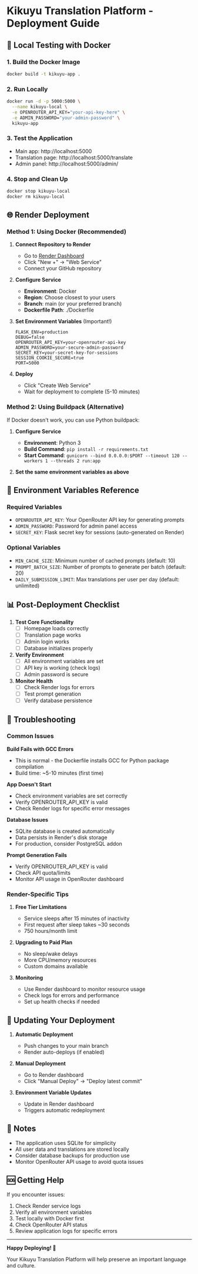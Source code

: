 # Kikuyu Translation Platform - Deployment Guide

## 🚀 Local Testing with Docker

### 1. Build the Docker Image
```bash
docker build -t kikuyu-app .
```

### 2. Run Locally
```bash
docker run -d -p 5000:5000 \
  --name kikuyu-local \
  -e OPENROUTER_API_KEY="your-api-key-here" \
  -e ADMIN_PASSWORD="your-admin-password" \
  kikuyu-app
```

### 3. Test the Application
- Main app: http://localhost:5000
- Translation page: http://localhost:5000/translate
- Admin panel: http://localhost:5000/admin/

### 4. Stop and Clean Up
```bash
docker stop kikuyu-local
docker rm kikuyu-local
```

## 🌐 Render Deployment

### Method 1: Using Docker (Recommended)

1. **Connect Repository to Render**
   - Go to [Render Dashboard](https://dashboard.render.com)
   - Click "New +" → "Web Service"
   - Connect your GitHub repository

2. **Configure Service**
   - **Environment**: Docker
   - **Region**: Choose closest to your users
   - **Branch**: main (or your preferred branch)
   - **Dockerfile Path**: ./Dockerfile

3. **Set Environment Variables** (Important!)
   ```
   FLASK_ENV=production
   DEBUG=false
   OPENROUTER_API_KEY=your-openrouter-api-key
   ADMIN_PASSWORD=your-secure-admin-password
   SECRET_KEY=your-secret-key-for-sessions
   SESSION_COOKIE_SECURE=true
   PORT=5000
   ```

4. **Deploy**
   - Click "Create Web Service"
   - Wait for deployment to complete (5-10 minutes)

### Method 2: Using Buildpack (Alternative)

If Docker doesn't work, you can use Python buildpack:

1. **Configure Service**
   - **Environment**: Python 3
   - **Build Command**: `pip install -r requirements.txt`
   - **Start Command**: `gunicorn --bind 0.0.0.0:$PORT --timeout 120 --workers 1 --threads 2 run:app`

2. **Set the same environment variables as above**

## 🔧 Environment Variables Reference

### Required Variables
- `OPENROUTER_API_KEY`: Your OpenRouter API key for generating prompts
- `ADMIN_PASSWORD`: Password for admin panel access
- `SECRET_KEY`: Flask secret key for sessions (auto-generated on Render)

### Optional Variables
- `MIN_CACHE_SIZE`: Minimum number of cached prompts (default: 10)
- `PROMPT_BATCH_SIZE`: Number of prompts to generate per batch (default: 20)
- `DAILY_SUBMISSION_LIMIT`: Max translations per user per day (default: unlimited)

## 📊 Post-Deployment Checklist

1. **Test Core Functionality**
   - [ ] Homepage loads correctly
   - [ ] Translation page works
   - [ ] Admin login works
   - [ ] Database initializes properly

2. **Verify Environment**
   - [ ] All environment variables are set
   - [ ] API key is working (check logs)
   - [ ] Admin password is secure

3. **Monitor Health**
   - [ ] Check Render logs for errors
   - [ ] Test prompt generation
   - [ ] Verify database persistence

## 🐛 Troubleshooting

### Common Issues

**Build Fails with GCC Errors**
- This is normal - the Dockerfile installs GCC for Python package compilation
- Build time: ~5-10 minutes (first time)

**App Doesn't Start**
- Check environment variables are set correctly
- Verify OPENROUTER_API_KEY is valid
- Check Render logs for specific error messages

**Database Issues**
- SQLite database is created automatically
- Data persists in Render's disk storage
- For production, consider PostgreSQL addon

**Prompt Generation Fails**
- Verify OPENROUTER_API_KEY is valid
- Check API quota/limits
- Monitor API usage in OpenRouter dashboard

### Render-Specific Tips

1. **Free Tier Limitations**
   - Service sleeps after 15 minutes of inactivity
   - First request after sleep takes ~30 seconds
   - 750 hours/month limit

2. **Upgrading to Paid Plan**
   - No sleep/wake delays
   - More CPU/memory resources
   - Custom domains available

3. **Monitoring**
   - Use Render dashboard to monitor resource usage
   - Check logs for errors and performance
   - Set up health checks if needed

## 🔄 Updating Your Deployment

1. **Automatic Deployment**
   - Push changes to your main branch
   - Render auto-deploys (if enabled)

2. **Manual Deployment**
   - Go to Render dashboard
   - Click "Manual Deploy" → "Deploy latest commit"

3. **Environment Variable Updates**
   - Update in Render dashboard
   - Triggers automatic redeployment

## 📝 Notes

- The application uses SQLite for simplicity
- All user data and translations are stored locally
- Consider database backups for production use
- Monitor OpenRouter API usage to avoid quota issues

## 🆘 Getting Help

If you encounter issues:
1. Check Render service logs
2. Verify all environment variables
3. Test locally with Docker first
4. Check OpenRouter API status
5. Review application logs for specific errors

---

**Happy Deploying! 🎉**

Your Kikuyu Translation Platform will help preserve an important language and culture.